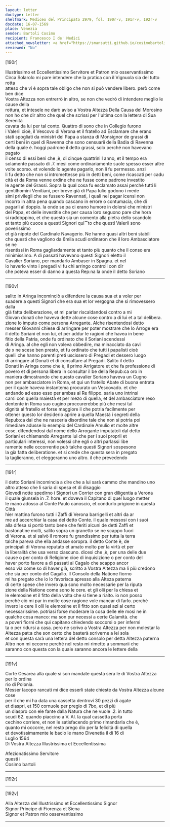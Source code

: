```yaml
---
layout: letter
doctype: Letter
shelfmark: Mediceo del Principato 2979, fol. 190r-v, 191r-v, 192r-v
docdate: 16-07-1569
place: Venezia
sender: Bartoli Cosimo
recipient: Francesco I de' Medici
attached_newsletter: <a href="https://smansutti.github.io/cosimobartoli/texts/3080_145/">3080_145</a>
reviewed: "No"
---
```


[190r]  
  
  
Illustrissimo et Eccellentissimo Servitore et Patron mio osservantissimo  
Circa Solarolo mi pare intendere che la pratica con il Vignuola sia del tutto rotta  
atteso che vi è sopra tale obligo che non si può vendere libero. però come ben dice  
Vostra Altezza non entrerrò in altro, se non che vedrò di intendere meglio le cause della  
rottura, et intesele ne darò aviso a Vostra Altezza Della Causa del Morosino  
non ho che dir altro che quel che scrissi per l'ultima con la lettera di Sua Serenità  
cavata da lui per tal conto. Quattro di sono che in Collegio furono  
i Valerii cioè, il Vescovo di Verona et il fratello ad Esclamare che erano  
stati spogliati da ministri del Papa a stanza di Monsignor de grassi di  
certi beni in quel di Ravenna che sono censuarii della Badia di Ravenna  
della quale è. hoggi padrone il detto grassi, solo perché non havevano pagato  
il censo di essi beni che ,è, di cinque quattrini l anno, et il tempo era  
solamente passato di .7. mesi come ordinariamente suole spesso esser altre  
volte scorso. et volendo lo agente pagarlo, non li fu permesso. anzi  
li fu detto che non si intromettesse più in detti beni, come ricascati per cadu  
cità et da Roma venne ordine che ne fusse come padrone investito  
le agente del Grassi. Sopra la qual cosa fu esclamato assai perché tutti li  
gentilhomini Venitiani, per breve già di Papa Iulio godono i mede  
simi privilegii che se fussero Ravennati, i quali nel pagar icensi non  
incorro in altra pena quando cascano in errore o contumacia, che di  
pagarli al doppio. la onde se pa ci erano humore in dolersi che ministri  
del Papa, et delle investitie che per causa loro seguono pare che hora  
si raddoppino, et che questo sia un comento alla pietra dello scandolo  
et tanto più cuoce a questi Signori qui⁀to che questi Valerii sono poverissimo  
et già nipote del Cardinale Navagerio. Ne hanno quasi altri beni stabili  
che questi che vagliono da 6mila scudi ordinaron che il loro Ambasciatore se ne  
risentissi in Roma gagliardamente et tanto più quanto che il conso era  
minimissimo. A dì passati havevano questi Signori eletto il  
Cavalier Soriano, per mandarlo Ambaser in Spagna. et nel  
lo haverlo vinto i pregadi vi fu chi arringo controli con dir  
che poteva esser di danno a questa Rep:na la onde il detto Soriano  
  
---  

[190v]  
  
  
salito in Aringa incominciò a difendere la causa sua et a voler per  
suadere a questi Signori che era sua et lor vergogna che si rimovessero dalla  
già fatta deliberazione, et mi parlar riscaldandosi contro a mi  
Giovan donati che haveva dette alcune cose contro a di lui et a tal delibera.  
zione lo imputo come persona Arregante. Alche risentendosi detto  
messer Giovanni chiese di arringare per poter mostrare che lo Arroge era  
il detto Soriani et non lui, et per addur le ragioni che havea in bene  
fitio della Patria, onde fu ordinato che il Soriani scendessi  
di Aringa. al che egli non voleva obbedire, ma minacciato da cavi  
de x ne scese ben presto, et fu ordinato che tutti i papalisti cioè  
quelli che hanno parenti preti uscissero di Pregadi et dessero luogo  
di arringare al Donati et di consultare al Pregadi. Salito il detto  
Donati in Aringa come che è, il primo Arrigatore et che fa professione di  
povero et di persona libera in consultar il be della Repub:ca oro in  
maniera dimostrando che questo cavalier Soriano haveva un Cugno  
non per ambasciatore in Roma, et qui un fratello Abate di buona entrata  
per il quale haveva instantema procurato un Vescovado. et che  
andando ad esso esso per ambas al Re filippo. saria uno intrinsi  
carsi con quella maiestà et per mezo di quella, et del ambasciatore reso  
dentente in Roma suo cugino proccurerebbe più che mesi tal  
dignità al fratello et forse maggiore il che potria facilmente per  
ottener questo lor desiderio aprire a quella Maestà i segreti della  
Repub:ca dal che ne nasceria disordine tale che non si potria poi  
rimediare adusse lo esempio del Cardinale Amulio et molte altre  
cose. difendendosi dal nome dello Arrogante imputatoli dal detto  
Soriani et chiamando Arregante lui che per i suoi proprii et  
particulari interessi, non volessi che egli o altri parlassi libe  
ramente nelle occorrentie può talche questi Signori sospesono  
la già fatta deliberatione. et si crede che questa sera in pregato  
la taglieranno, et eleggeranno uno altro. il che prevedendo  
  
---  

[191r]  
  
  
il detto Soriani incomincia a dire che a lui sarà cammo che mandino uno  
altro atteso che li saria di spesa et di disaggio  
Giovedi notte spedirno i Signori un Corrier con gran diligentia a Verona  
il quale giunsela in .7. hore. et doveva il Capitano di quel luogo metter  
le mano adosso al Conte Paulo canoscio, et condurlo prigione in questa Città  
hier mattina furono tutti i Zaffi di Verona barrigelli et altri da ar  
me ad accerchiar la casa del detto Conte. il quale messosi con i suoi  
alla difesa si portò tanto bene che feriti alcuni de detti Zaffi et  
bastonatine molti, salito sopra un granetto se ne scappo fuori  
di Verona. et si salvò il romore fu grandissimo per tutta la terra  
talche pareva che ella andasse soropra. il detto Conte è, de  
principali di Verona reputato et amato molto per la virtù et per  
la liberalità che usa verso ciascuno. dicesi che ,è, per una delle due  
cause o per conto di Religione cioe di inquisizione o per conto del  
haver porto favore a dì passati al Cagalo che scappo ancor  
esso via come so di haver già, scritto a Vostra Altezza ma li più credono  
che sia per conto del Cagallo. Il Consolo della Natione fiorno  
mi ha pregato che io lo favorisca apresso alla Alteza paterna  
di certe spese che invero qua sono molto necessarie per la riputa  
zione della Natione come sono le cere. et gli olii per la chiesa et  
le elemosine et il fitto della volta che si tiene a rialto. io non posso  
perché ciò mi par in molte cose ragione vole mancar di farlo. perché  
invero le cere li olii le elemosine et il fitto son quasi azi al certo  
necessarissime. potriasi forse moderare la cosa delle ele mosi ne in  
qualche cosa manco: ma son pur necessi a certe Calamità. che  
a poveri fiorni che qui capitano chiedendo soccorsi o per infermi  
ta o per ridursi a casa. pero ne scrivo a Vostra Altezza per non molestar la  
Altezza pat:a che son certo che basterà scriverne a lei sola  
et con questa sarà una lettera del detto consolo per detta Altezza paterna  
Altro non mi occorre perché nel resto mi rimetto a sommarii che  
saranno con questa con la quale saranno ancora le lettere della  
  
---  

[191v]  
  
  
Corte Cesarea alla quale si son mandate questa sera le di Vostra Altezza per lo ordina  
rio di Polonia.  
Messer Iacopo rancati mi dice esserli state chieste da Vostra Altezza alcune cose  
per il che mi ha data una cassetta dentrovi 30 pezzi di agate  
et diaspri, et 150 cornuole per pregio di 7bo, et di più  
un diaspro con ele fante dalla Natura che ne vuole .2. in tutto  
scudi 62. quando piaccino a V. Al. la qual cassetta porta  
cechino corriere, et non le satisfacendo primo rimandarla che è,  
quanto mi occorre, nel resto prego dio per la felicità di quella  
et devotissimamente le bacio le mano Divenetia il dì 16 di  
Luglio 1564  
Di Vostra Altezza Illustrissima et Eccellentissima  
  
Afezionatissimo Servitore  
questi i  
Cosimo bartoli  
  
---  

[192r]  
  
  
  
---  

[192v]  
  
  
Alla Altezza del Illustrissimo et Eccellentissimo Signor  
Signor Principe di Fiorenza et Siena  
Signor et Patron mio osservantissimo  
  
---  

